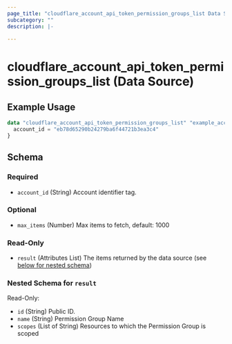 ```yaml
---
page_title: "cloudflare_account_api_token_permission_groups_list Data Source - Cloudflare"
subcategory: ""
description: |-
  
---
```


# cloudflare_account_api_token_permission_groups_list (Data Source)



## Example Usage

```terraform
data "cloudflare_account_api_token_permission_groups_list" "example_account_api_token_permission_groups_list" {
  account_id = "eb78d65290b24279ba6f44721b3ea3c4"
}
```

<!-- schema generated by tfplugindocs -->
## Schema

### Required

- `account_id` (String) Account identifier tag.

### Optional

- `max_items` (Number) Max items to fetch, default: 1000

### Read-Only

- `result` (Attributes List) The items returned by the data source (see [below for nested schema](#nestedatt--result))

<a id="nestedatt--result"></a>
### Nested Schema for `result`

Read-Only:

- `id` (String) Public ID.
- `name` (String) Permission Group Name
- `scopes` (List of String) Resources to which the Permission Group is scoped


